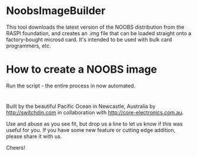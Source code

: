 # NoobsImageBuilder
This tool downloads the latest version of the NOOBS distribution from the RASPI foundation, and creates an .img file that can be loaded straight onto a factory-bought microsd card. It's intended to be used with bulk card programmers, etc.

# How to create a NOOBS image
Run the script - the entire process in now automated.


#
Built by the beautiful Pacific Ocean in Newcastle, Australia by http://switchdin.com in collaboration with http://core-electronics.com.au.

Use and abuse as you see fit, but drop us a line to let us know if this was useful for you. If you have some new feature or cutting edge addition, please share it with us.

Cheers!
